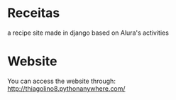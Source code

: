 # Receitas
a recipe site made in django based on Alura's activities

# Website
You can access the website through: http://thiagolino8.pythonanywhere.com/